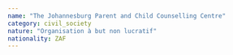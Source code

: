 ```yaml
---
name: "The Johannesburg Parent and Child Counselling Centre"
category: civil_society
nature: "Organisation à but non lucratif"
nationality: ZAF
---
```

    